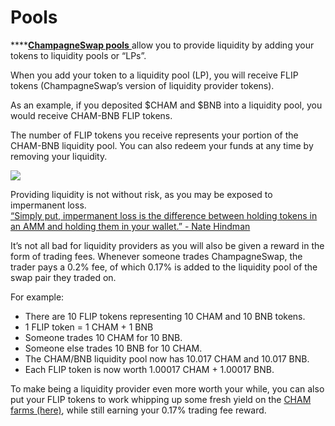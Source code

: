 # Pools

\*\*\*\*[**ChampagneSwap pools** ](https://exchange.panchamswap.finance/#/pool)allow you to provide liquidity by adding your tokens to liquidity pools or “LPs”.

When you add your token to a liquidity pool \(LP\), you will receive FLIP tokens \(ChampagneSwap’s version of liquidity provider tokens\).

As an example, if you deposited $CHAM and $BNB into a liquidity pool, you would receive CHAM-BNB FLIP tokens.

The number of FLIP tokens you receive represents your portion of the CHAM-BNB liquidity pool. You can also redeem your funds at any time by removing your liquidity.

![](https://lh6.googleusercontent.com/2kVPpX68tw74VevgCTEa-Z7Ca0_KGCWJiTOh43A6OROXGPUI1QnoF9bXp2kpSRTrtCUNPvI5UPbrCAuG4oyNEVDkOJp_PsE7pWrCu6PJjrymjEfYgMdsdfogaMt35lffRoRWsbqb)

Providing liquidity is not without risk, as you may be exposed to impermanent loss.  
[“Simply put, impermanent loss is the difference between holding tokens in an AMM and holding them in your wallet.” - Nate Hindman](https://blog.bancor.network/beginners-guide-to-getting-rekt-by-impermanent-loss-7c9510cb2f22)

It’s not all bad for liquidity providers as you will also be given a reward in the form of trading fees. Whenever someone trades ChampagneSwap, the trader pays a 0.2% fee, of which 0.17% is added to the liquidity pool of the swap pair they traded on.

For example:

* There are 10 FLIP tokens representing 10 CHAM and 10 BNB tokens.
* 1 FLIP token = 1 CHAM + 1 BNB
* Someone trades 10 CHAM for 10 BNB.
* Someone else trades 10 BNB for 10 CHAM.
* The CHAM/BNB liquidity pool now has 10.017 CHAM and 10.017 BNB.
* Each FLIP token is now worth 1.00017 CHAM + 1.00017 BNB.

To make being a liquidity provider even more worth your while, you can also put your FLIP tokens to work whipping up some fresh yield on the [CHAM farms \(here\)](https://panchamswap.finance/), while still earning your 0.17% trading fee reward.

